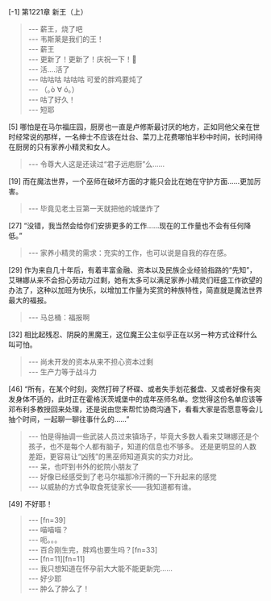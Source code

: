 
[-1] 第1221章 新王（上）
>--- 薪王，烧了吧<br>
>--- 韦斯莱是我们的王！<br>
>--- 薪王<br>
>--- 更新了！更新了！庆祝一下！🎉<br>
>--- 活....活了<br>
>--- 咕咕咕  咕咕咕  可爱的胖鸡要炖了<br>
>--- （｡ò ∀ ó｡）<br>
>--- 咕了好久！<br>
>--- 短耶<br>

[5] 哪怕是在马尔福庄园，厨房也一直是卢修斯最讨厌的地方，正如同他父亲在世时经常说的那样，一名绅士不应该在灶台、菜刀上花费哪怕半秒中时间，长时间待在厨房的只有家养小精灵和女人。
>--- 令尊大人这是还读过“君子远庖厨”么……<br>

[19] 而在魔法世界，一个巫师在破坏方面的才能只会比在她在守护方面……更加厉害。
>--- 毕竟见老土豆第一天就把他的城堡炸了<br>

[27] “没错，我当然会给你们安排更多的工作……现在的工作量也不会有任何降低。”
>--- 家养小精灵的需求：充实的工作，也可以说是自我的存在感。<br>

[29] 作为来自几十年后，有着丰富金融、资本以及民族企业经验指路的“先知”，艾琳娜从来不会担心劳动力过剩，她有太多可以满足家养小精灵们旺盛工作欲望的办法了，这种以加班为快乐，以增加工作量为奖赏的种族特性，简直就是魔法世界最大的福报。
>--- 马总桶：福报啊<br>

[32] 相比起残忍、阴戾的黑魔王，这位魔王公主似乎正在以另一种方式诠释什么叫可怕。
>--- 尚未开发的资本从来不担心资本过剩<br>
>--- 生产力等于战斗力<br>

[46] “所有，在某个时刻，突然打碎了杯碟、或者失手划花餐盘、又或者好像有突发身体不适的，此时正在霍格沃茨城堡中的成年巫师名单。您觉得这份名单应该等邓布利多教授回来处理，还是说由您来帮忙协商沟通下，看看大家是否愿意等会儿抽个时间，一起聊一聊往事什么的……”
>--- 怕是得抽调一些武装人员过来镇场子，毕竟大多数人看来艾琳娜还是个孩子，也不是每个人都有脑子，知道的信息也不够多。
还是更明显的人数差距，更容易让“凶残”的黑巫师知道真实的实力对比。<br>
>--- 呆，也吓到书外的蛇院小朋友了<br>
>--- 好像已经感受到了老马尔福那冷汗腾的一下升起来的感觉<br>
>--- 以威胁的方式争取食死徒家长——我知道都有谁。<br>

[49] 不好耶！
>--- [fn=39]<br>
>--- 喵喵喵？<br>
>--- 呃。。。<br>
>--- 百合刚生完，胖鸡也要生吗？[fn=33]<br>
>--- [fn=11][fn=11]<br>
>--- 我只想知道在怀孕前大大能不能更新完……<br>
>--- 好少耶<br>
>--- 肿么了肿么了！<br>
